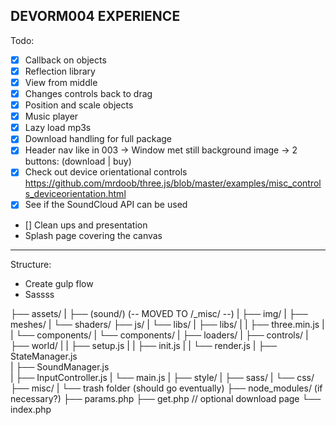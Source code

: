 DEVORM004 EXPERIENCE
---

Todo:
  - [x] Callback on objects
  - [x] Reflection library
  - [x] View from middle
  - [x] Changes controls back to drag
  - [x] Position and scale objects
  - [x] Music player
  - [x] Lazy load mp3s
  - [x] Download handling for full package
  - [x] Header nav like in 003
      -> Window met still background image
      -> 2 buttons: (download | buy)
  - [x] Check out device orientational controls https://github.com/mrdoob/three.js/blob/master/examples/misc_controls_deviceorientation.html    
  - [x] See if the SoundCloud API can be used
  - [] Clean ups and presentation
  - Splash page covering the canvas

---

Structure:

  - Create gulp flow
  - Sassss


├── assets/
|   ├── (sound/) (-- MOVED TO /_misc/ --)
|   ├── img/
|   ├── meshes/
|   └── shaders/
├── js/
|   └── libs/
|       ├── libs/
|       |    ├── three.min.js
|       |    └── components/
|       └── components/
|           ├── loaders/
|           ├── controls/
|           ├── world/
|           |   ├── setup.js
|           |   ├── init.js
|           |   └── render.js
|           ├── StateManager.js   
|           ├── SoundManager.js    
|           ├── InputController.js
|           └── main.js
|
├── style/
|   ├── sass/
|   └── css/
├── misc/
|   └── trash folder (should go eventually)
├── node_modules/ (if necessary?)
├── params.php
├── get.php // optional download page
└── index.php
